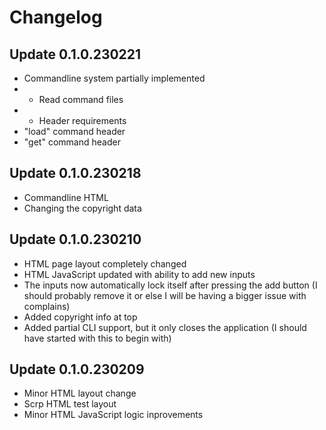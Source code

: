 # Changelog

## Update 0.1.0.230221
- Commandline system partially implemented
- - Read command files
- - Header requirements
- "load" command header
- "get" command header

## Update 0.1.0.230218
- Commandline HTML
- Changing the copyright data

## Update 0.1.0.230210
- HTML page layout completely changed
- HTML JavaScript updated with ability to add new inputs
- The inputs now automatically lock itself after pressing the add button (I should probably remove it or else I will be having a bigger issue with complains)
- Added copyright info at top
- Added partial CLI support, but it only closes the application (I should have started with this to begin with)

## Update 0.1.0.230209
- Minor HTML layout change
- Scrp HTML test layout
- Minor HTML JavaScript logic inprovements